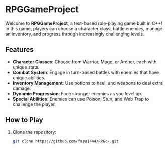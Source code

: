 # RPGGameProject

Welcome to **RPGGameProject**, a text-based role-playing game built in C++! In this game, players can choose a character class, battle enemies, manage an inventory, and progress through increasingly challenging levels.

## Features
- **Character Classes**: Choose from Warrior, Mage, or Archer, each with unique stats.
- **Combat System**: Engage in turn-based battles with enemies that have unique abilities.
- **Inventory Management**: Use potions to heal, and weapons to deal extra damage.
- **Dynamic Progression**: Face stronger enemies as you level up.
- **Special Abilities**: Enemies can use Poison, Stun, and Web Trap to challenge the player.

## How to Play
1. Clone the repository:
   ```bash
   git clone https://github.com/fasai444/RPGc-.git
